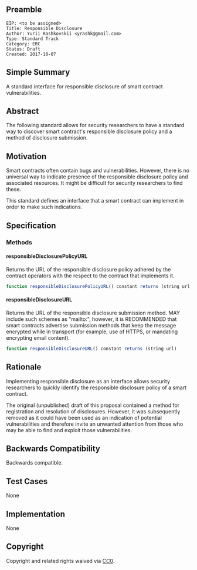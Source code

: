 ## Preamble

    EIP: <to be assigned>
    Title: Responsible Disclosure
    Author: Yurii Rashkovskii <yrashk@gmail.com>
    Type: Standard Track
    Category: ERC
    Status: Draft
    Created: 2017-10-07


## Simple Summary

A standard interface for responsible disclosure of smart contract vulnerabilities.

## Abstract

The following standard allows for security researchers to have a standard way to discover
smart contract's responsible disclosure policy and a method of disclosure submission. 

## Motivation

Smart contracts often contain bugs and vulnerabilities. However, there is no
universal way to indicate presence of the responsible disclosure policy and
associated resources. It might be difficult for security researchers to find these.

This standard defines an interface that a smart contract can implement in order
to make such indications.

## Specification

### Methods

#### responsibleDisclosurePolicyURL

Returns the URL of the responsible disclosure policy adhered by the contract operators
with the respect to the contract that implements it.

```js
function responsibleDisclosurePolicyURL() constant returns (string url)
```


#### responsibleDisclosureURL

Returns the URL of the responsible disclosure submission method. MAY include
such schemes as "mailto:", however, it is RECOMMENDED that smart contracts
advertise submission methods that keep the message encrypted while in transport
(for example, use of HTTPS, or mandating encrypting email content).

```js
function responsibleDisclosureURL() constant returns (string url)
```

## Rationale

Implementing responsible disclosure as an interface allows security researchers to quickly identify
the responsible disclosure policy of a smart contract.

The original (unpublished) draft of this proposal contained a method for registration and resolution
of disclosures. However, it was subsequently removed as it could have been used as an indication
of potential vulnerabilities and therefore invite an unwanted attention from those who may be able
to find and exploit those vulnerabilities.

## Backwards Compatibility

Backwards compatible.

## Test Cases

None

## Implementation

None

## Copyright
Copyright and related rights waived via [CC0](https://creativecommons.org/publicdomain/zero/1.0/).
